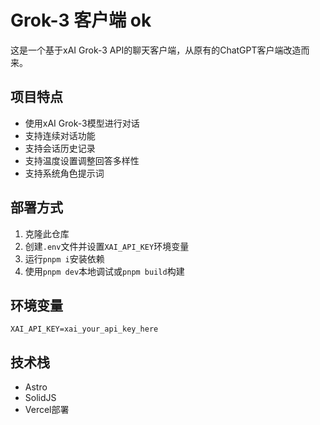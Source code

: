 # Grok-3 客户端 ok

这是一个基于xAI Grok-3 API的聊天客户端，从原有的ChatGPT客户端改造而来。

## 项目特点

- 使用xAI Grok-3模型进行对话
- 支持连续对话功能
- 支持会话历史记录
- 支持温度设置调整回答多样性
- 支持系统角色提示词

## 部署方式

1. 克隆此仓库
2. 创建`.env`文件并设置`XAI_API_KEY`环境变量
3. 运行`pnpm i`安装依赖
4. 使用`pnpm dev`本地调试或`pnpm build`构建

## 环境变量

```
XAI_API_KEY=xai_your_api_key_here
```

## 技术栈

- Astro
- SolidJS
- Vercel部署 
